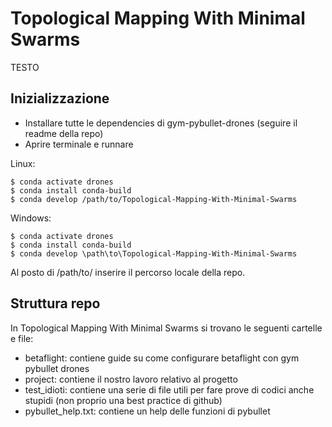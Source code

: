 # Topological Mapping With Minimal Swarms
TESTO
## Inizializzazione

- Installare tutte le dependencies di gym-pybullet-drones (seguire il readme della repo)
- Aprire terminale e runnare

Linux:
```
$ conda activate drones
$ conda install conda-build
$ conda develop /path/to/Topological-Mapping-With-Minimal-Swarms 
```

Windows:
```
$ conda activate drones
$ conda install conda-build
$ conda develop \path\to\Topological-Mapping-With-Minimal-Swarms 
```

Al posto di /path/to/ inserire il percorso locale della repo.

## Struttura repo

In Topological Mapping With Minimal Swarms si trovano le seguenti cartelle e file:
- betaflight: contiene guide su come configurare betaflight con gym pybullet drones
- project: contiene il nostro lavoro relativo al progetto
- test_idioti: contiene una serie di file utili per fare prove di codici anche stupidi (non proprio una best practice di github)
- pybullet_help.txt: contiene un help delle funzioni di pybullet


